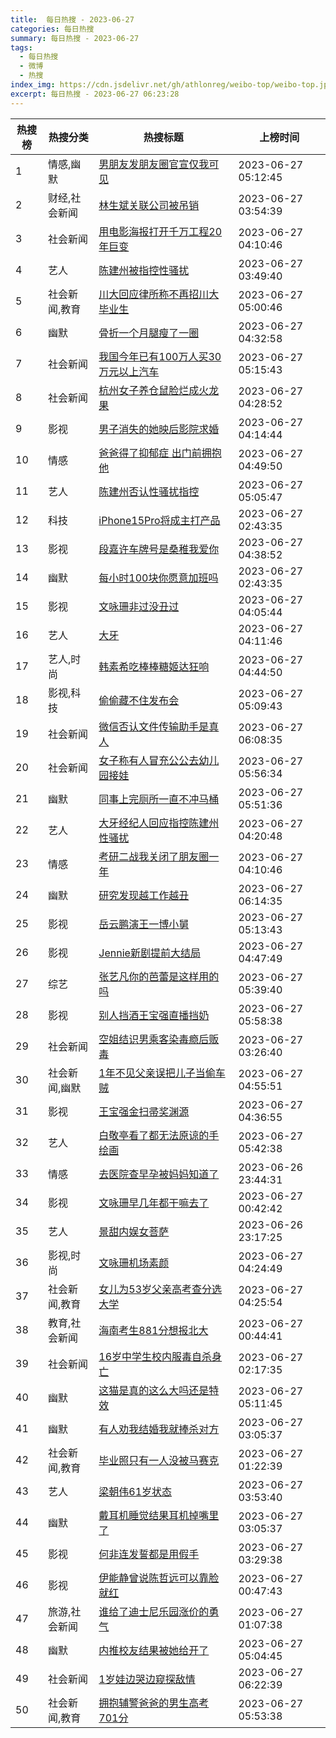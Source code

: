 ```yaml
---
title:  每日热搜 - 2023-06-27
categories: 每日热搜
summary: 每日热搜 - 2023-06-27
tags:
  - 每日热搜
  - 微博
  - 热搜
index_img: https://cdn.jsdelivr.net/gh/athlonreg/weibo-top/weibo-top.jpeg
excerpt: 每日热搜 - 2023-06-27 06:23:28
---
```


| 热搜榜 | 热搜分类 | 热搜标题 | 上榜时间 |
| --- | --- | --- | --- |
| 1 | 情感,幽默 | [男朋友发朋友圈官宣仅我可见](https://s.weibo.com/weibo%3Fq%3D%2523%E7%94%B7%E6%9C%8B%E5%8F%8B%E5%8F%91%E6%9C%8B%E5%8F%8B%E5%9C%88%E5%AE%98%E5%AE%A3%E4%BB%85%E6%88%91%E5%8F%AF%E8%A7%81%2523) | 2023-06-27 05:12:45 | 
| 2 | 财经,社会新闻 | [林生斌关联公司被吊销](https://s.weibo.com/weibo%3Fq%3D%2523%E6%9E%97%E7%94%9F%E6%96%8C%E5%85%B3%E8%81%94%E5%85%AC%E5%8F%B8%E8%A2%AB%E5%90%8A%E9%94%80%2523) | 2023-06-27 03:54:39 | 
| 3 | 社会新闻 | [用电影海报打开千万工程20年巨变](https://s.weibo.com/weibo%3Fq%3D%2523%E7%94%A8%E7%94%B5%E5%BD%B1%E6%B5%B7%E6%8A%A5%E6%89%93%E5%BC%80%E5%8D%83%E4%B8%87%E5%B7%A5%E7%A8%8B20%E5%B9%B4%E5%B7%A8%E5%8F%98%2523) | 2023-06-27 04:10:46 | 
| 4 | 艺人 | [陈建州被指控性骚扰](https://s.weibo.com/weibo%3Fq%3D%2523%E9%99%88%E5%BB%BA%E5%B7%9E%E8%A2%AB%E6%8C%87%E6%8E%A7%E6%80%A7%E9%AA%9A%E6%89%B0%2523) | 2023-06-27 03:49:40 | 
| 5 | 社会新闻,教育 | [川大回应律所称不再招川大毕业生](https://s.weibo.com/weibo%3Fq%3D%2523%E5%B7%9D%E5%A4%A7%E5%9B%9E%E5%BA%94%E5%BE%8B%E6%89%80%E7%A7%B0%E4%B8%8D%E5%86%8D%E6%8B%9B%E5%B7%9D%E5%A4%A7%E6%AF%95%E4%B8%9A%E7%94%9F%2523) | 2023-06-27 05:00:46 | 
| 6 | 幽默 | [骨折一个月腿瘦了一圈](https://s.weibo.com/weibo%3Fq%3D%2523%E9%AA%A8%E6%8A%98%E4%B8%80%E4%B8%AA%E6%9C%88%E8%85%BF%E7%98%A6%E4%BA%86%E4%B8%80%E5%9C%88%2523) | 2023-06-27 04:32:58 | 
| 7 | 社会新闻 | [我国今年已有100万人买30万元以上汽车](https://s.weibo.com/weibo%3Fq%3D%2523%E6%88%91%E5%9B%BD%E4%BB%8A%E5%B9%B4%E5%B7%B2%E6%9C%89100%E4%B8%87%E4%BA%BA%E4%B9%B030%E4%B8%87%E5%85%83%E4%BB%A5%E4%B8%8A%E6%B1%BD%E8%BD%A6%2523) | 2023-06-27 05:15:43 | 
| 8 | 社会新闻 | [杭州女子养仓鼠脸烂成火龙果](https://s.weibo.com/weibo%3Fq%3D%2523%E6%9D%AD%E5%B7%9E%E5%A5%B3%E5%AD%90%E5%85%BB%E4%BB%93%E9%BC%A0%E8%84%B8%E7%83%82%E6%88%90%E7%81%AB%E9%BE%99%E6%9E%9C%2523) | 2023-06-27 04:28:52 | 
| 9 | 影视 | [男子消失的她映后影院求婚](https://s.weibo.com/weibo%3Fq%3D%2523%E7%94%B7%E5%AD%90%E6%B6%88%E5%A4%B1%E7%9A%84%E5%A5%B9%E6%98%A0%E5%90%8E%E5%BD%B1%E9%99%A2%E6%B1%82%E5%A9%9A%2523) | 2023-06-27 04:14:44 | 
| 10 | 情感 | [爸爸得了抑郁症 出门前拥抱他](https://s.weibo.com/weibo%3Fq%3D%2523%E7%88%B8%E7%88%B8%E5%BE%97%E4%BA%86%E6%8A%91%E9%83%81%E7%97%87%20%E5%87%BA%E9%97%A8%E5%89%8D%E6%8B%A5%E6%8A%B1%E4%BB%96%2523) | 2023-06-27 04:49:50 | 
| 11 | 艺人 | [陈建州否认性骚扰指控](https://s.weibo.com/weibo%3Fq%3D%2523%E9%99%88%E5%BB%BA%E5%B7%9E%E5%90%A6%E8%AE%A4%E6%80%A7%E9%AA%9A%E6%89%B0%E6%8C%87%E6%8E%A7%2523) | 2023-06-27 05:05:47 | 
| 12 | 科技 | [iPhone15Pro将成主打产品](https://s.weibo.com/weibo%3Fq%3D%2523iPhone15Pro%E5%B0%86%E6%88%90%E4%B8%BB%E6%89%93%E4%BA%A7%E5%93%81%2523) | 2023-06-27 02:43:35 | 
| 13 | 影视 | [段嘉许车牌号是桑稚我爱你](https://s.weibo.com/weibo%3Fq%3D%2523%E6%AE%B5%E5%98%89%E8%AE%B8%E8%BD%A6%E7%89%8C%E5%8F%B7%E6%98%AF%E6%A1%91%E7%A8%9A%E6%88%91%E7%88%B1%E4%BD%A0%2523) | 2023-06-27 04:38:52 | 
| 14 | 幽默 | [每小时100块你愿意加班吗](https://s.weibo.com/weibo%3Fq%3D%2523%E6%AF%8F%E5%B0%8F%E6%97%B6100%E5%9D%97%E4%BD%A0%E6%84%BF%E6%84%8F%E5%8A%A0%E7%8F%AD%E5%90%97%2523) | 2023-06-27 02:43:35 | 
| 15 | 影视 | [文咏珊非过没丑过](https://s.weibo.com/weibo%3Fq%3D%2523%E6%96%87%E5%92%8F%E7%8F%8A%E9%9D%9E%E8%BF%87%E6%B2%A1%E4%B8%91%E8%BF%87%2523) | 2023-06-27 04:05:44 | 
| 16 | 艺人 | [大牙](https://s.weibo.com/weibo%3Fq%3D%2523%E5%A4%A7%E7%89%99%2523) | 2023-06-27 04:11:46 | 
| 17 | 艺人,时尚 | [韩素希吃棒棒糖姬达狂响](https://s.weibo.com/weibo%3Fq%3D%2523%E9%9F%A9%E7%B4%A0%E5%B8%8C%E5%90%83%E6%A3%92%E6%A3%92%E7%B3%96%E5%A7%AC%E8%BE%BE%E7%8B%82%E5%93%8D%2523) | 2023-06-27 04:44:50 | 
| 18 | 影视,科技 | [偷偷藏不住发布会](https://s.weibo.com/weibo%3Fq%3D%2523%E5%81%B7%E5%81%B7%E8%97%8F%E4%B8%8D%E4%BD%8F%E5%8F%91%E5%B8%83%E4%BC%9A%2523) | 2023-06-27 05:09:43 | 
| 19 | 社会新闻 | [微信否认文件传输助手是真人](https://s.weibo.com/weibo%3Fq%3D%2523%E5%BE%AE%E4%BF%A1%E5%90%A6%E8%AE%A4%E6%96%87%E4%BB%B6%E4%BC%A0%E8%BE%93%E5%8A%A9%E6%89%8B%E6%98%AF%E7%9C%9F%E4%BA%BA%2523) | 2023-06-27 06:08:35 | 
| 20 | 社会新闻 | [女子称有人冒充公公去幼儿园接娃](https://s.weibo.com/weibo%3Fq%3D%2523%E5%A5%B3%E5%AD%90%E7%A7%B0%E6%9C%89%E4%BA%BA%E5%86%92%E5%85%85%E5%85%AC%E5%85%AC%E5%8E%BB%E5%B9%BC%E5%84%BF%E5%9B%AD%E6%8E%A5%E5%A8%83%2523) | 2023-06-27 05:56:34 | 
| 21 | 幽默 | [同事上完厕所一直不冲马桶](https://s.weibo.com/weibo%3Fq%3D%2523%E5%90%8C%E4%BA%8B%E4%B8%8A%E5%AE%8C%E5%8E%95%E6%89%80%E4%B8%80%E7%9B%B4%E4%B8%8D%E5%86%B2%E9%A9%AC%E6%A1%B6%2523) | 2023-06-27 05:51:36 | 
| 22 | 艺人 | [大牙经纪人回应指控陈建州性骚扰](https://s.weibo.com/weibo%3Fq%3D%2523%E5%A4%A7%E7%89%99%E7%BB%8F%E7%BA%AA%E4%BA%BA%E5%9B%9E%E5%BA%94%E6%8C%87%E6%8E%A7%E9%99%88%E5%BB%BA%E5%B7%9E%E6%80%A7%E9%AA%9A%E6%89%B0%2523) | 2023-06-27 04:20:48 | 
| 23 | 情感 | [考研二战我关闭了朋友圈一年](https://s.weibo.com/weibo%3Fq%3D%2523%E8%80%83%E7%A0%94%E4%BA%8C%E6%88%98%E6%88%91%E5%85%B3%E9%97%AD%E4%BA%86%E6%9C%8B%E5%8F%8B%E5%9C%88%E4%B8%80%E5%B9%B4%2523) | 2023-06-27 04:10:46 | 
| 24 | 幽默 | [研究发现越工作越丑](https://s.weibo.com/weibo%3Fq%3D%2523%E7%A0%94%E7%A9%B6%E5%8F%91%E7%8E%B0%E8%B6%8A%E5%B7%A5%E4%BD%9C%E8%B6%8A%E4%B8%91%2523) | 2023-06-27 06:14:35 | 
| 25 | 影视 | [岳云鹏演王一博小舅](https://s.weibo.com/weibo%3Fq%3D%2523%E5%B2%B3%E4%BA%91%E9%B9%8F%E6%BC%94%E7%8E%8B%E4%B8%80%E5%8D%9A%E5%B0%8F%E8%88%85%2523) | 2023-06-27 05:13:43 | 
| 26 | 影视 | [Jennie新剧提前大结局](https://s.weibo.com/weibo%3Fq%3D%2523Jennie%E6%96%B0%E5%89%A7%E6%8F%90%E5%89%8D%E5%A4%A7%E7%BB%93%E5%B1%80%2523) | 2023-06-27 04:47:49 | 
| 27 | 综艺 | [张艺凡你的芭蕾是这样用的吗](https://s.weibo.com/weibo%3Fq%3D%2523%E5%BC%A0%E8%89%BA%E5%87%A1%E4%BD%A0%E7%9A%84%E8%8A%AD%E8%95%BE%E6%98%AF%E8%BF%99%E6%A0%B7%E7%94%A8%E7%9A%84%E5%90%97%2523) | 2023-06-27 05:39:40 | 
| 28 | 影视 | [别人挡酒王宝强直播挡奶](https://s.weibo.com/weibo%3Fq%3D%2523%E5%88%AB%E4%BA%BA%E6%8C%A1%E9%85%92%E7%8E%8B%E5%AE%9D%E5%BC%BA%E7%9B%B4%E6%92%AD%E6%8C%A1%E5%A5%B6%2523) | 2023-06-27 05:58:38 | 
| 29 | 社会新闻 | [空姐结识男乘客染毒瘾后贩毒](https://s.weibo.com/weibo%3Fq%3D%2523%E7%A9%BA%E5%A7%90%E7%BB%93%E8%AF%86%E7%94%B7%E4%B9%98%E5%AE%A2%E6%9F%93%E6%AF%92%E7%98%BE%E5%90%8E%E8%B4%A9%E6%AF%92%2523) | 2023-06-27 03:26:40 | 
| 30 | 社会新闻,幽默 | [1年不见父亲误把儿子当偷车贼](https://s.weibo.com/weibo%3Fq%3D%25231%E5%B9%B4%E4%B8%8D%E8%A7%81%E7%88%B6%E4%BA%B2%E8%AF%AF%E6%8A%8A%E5%84%BF%E5%AD%90%E5%BD%93%E5%81%B7%E8%BD%A6%E8%B4%BC%2523) | 2023-06-27 04:55:51 | 
| 31 | 影视 | [王宝强金扫帚奖渊源](https://s.weibo.com/weibo%3Fq%3D%2523%E7%8E%8B%E5%AE%9D%E5%BC%BA%E9%87%91%E6%89%AB%E5%B8%9A%E5%A5%96%E6%B8%8A%E6%BA%90%2523) | 2023-06-27 04:36:55 | 
| 32 | 艺人 | [白敬亭看了都无法原谅的手绘画](https://s.weibo.com/weibo%3Fq%3D%2523%E7%99%BD%E6%95%AC%E4%BA%AD%E7%9C%8B%E4%BA%86%E9%83%BD%E6%97%A0%E6%B3%95%E5%8E%9F%E8%B0%85%E7%9A%84%E6%89%8B%E7%BB%98%E7%94%BB%2523) | 2023-06-27 05:42:38 | 
| 33 | 情感 | [去医院查早孕被妈妈知道了](https://s.weibo.com/weibo%3Fq%3D%2523%E5%8E%BB%E5%8C%BB%E9%99%A2%E6%9F%A5%E6%97%A9%E5%AD%95%E8%A2%AB%E5%A6%88%E5%A6%88%E7%9F%A5%E9%81%93%E4%BA%86%2523) | 2023-06-26 23:44:31 | 
| 34 | 影视 | [文咏珊早几年都干嘛去了](https://s.weibo.com/weibo%3Fq%3D%2523%E6%96%87%E5%92%8F%E7%8F%8A%E6%97%A9%E5%87%A0%E5%B9%B4%E9%83%BD%E5%B9%B2%E5%98%9B%E5%8E%BB%E4%BA%86%2523) | 2023-06-27 00:42:42 | 
| 35 | 艺人 | [景甜内娱女菩萨](https://s.weibo.com/weibo%3Fq%3D%2523%E6%99%AF%E7%94%9C%E5%86%85%E5%A8%B1%E5%A5%B3%E8%8F%A9%E8%90%A8%2523) | 2023-06-26 23:17:25 | 
| 36 | 影视,时尚 | [文咏珊机场素颜](https://s.weibo.com/weibo%3Fq%3D%2523%E6%96%87%E5%92%8F%E7%8F%8A%E6%9C%BA%E5%9C%BA%E7%B4%A0%E9%A2%9C%2523) | 2023-06-27 04:24:49 | 
| 37 | 社会新闻,教育 | [女儿为53岁父亲高考查分选大学](https://s.weibo.com/weibo%3Fq%3D%2523%E5%A5%B3%E5%84%BF%E4%B8%BA53%E5%B2%81%E7%88%B6%E4%BA%B2%E9%AB%98%E8%80%83%E6%9F%A5%E5%88%86%E9%80%89%E5%A4%A7%E5%AD%A6%2523) | 2023-06-27 04:25:54 | 
| 38 | 教育,社会新闻 | [海南考生881分想报北大](https://s.weibo.com/weibo%3Fq%3D%2523%E6%B5%B7%E5%8D%97%E8%80%83%E7%94%9F881%E5%88%86%E6%83%B3%E6%8A%A5%E5%8C%97%E5%A4%A7%2523) | 2023-06-27 00:44:41 | 
| 39 | 社会新闻 | [16岁中学生校内服毒自杀身亡](https://s.weibo.com/weibo%3Fq%3D%252316%E5%B2%81%E4%B8%AD%E5%AD%A6%E7%94%9F%E6%A0%A1%E5%86%85%E6%9C%8D%E6%AF%92%E8%87%AA%E6%9D%80%E8%BA%AB%E4%BA%A1%2523) | 2023-06-27 02:17:35 | 
| 40 | 幽默 | [这猫是真的这么大吗还是特效](https://s.weibo.com/weibo%3Fq%3D%2523%E8%BF%99%E7%8C%AB%E6%98%AF%E7%9C%9F%E7%9A%84%E8%BF%99%E4%B9%88%E5%A4%A7%E5%90%97%E8%BF%98%E6%98%AF%E7%89%B9%E6%95%88%2523) | 2023-06-27 05:11:45 | 
| 41 | 幽默 | [有人劝我结婚我就捧杀对方](https://s.weibo.com/weibo%3Fq%3D%2523%E6%9C%89%E4%BA%BA%E5%8A%9D%E6%88%91%E7%BB%93%E5%A9%9A%E6%88%91%E5%B0%B1%E6%8D%A7%E6%9D%80%E5%AF%B9%E6%96%B9%2523) | 2023-06-27 03:05:37 | 
| 42 | 社会新闻,教育 | [毕业照只有一人没被马赛克](https://s.weibo.com/weibo%3Fq%3D%2523%E6%AF%95%E4%B8%9A%E7%85%A7%E5%8F%AA%E6%9C%89%E4%B8%80%E4%BA%BA%E6%B2%A1%E8%A2%AB%E9%A9%AC%E8%B5%9B%E5%85%8B%2523) | 2023-06-27 01:22:39 | 
| 43 | 艺人 | [梁朝伟61岁状态](https://s.weibo.com/weibo%3Fq%3D%2523%E6%A2%81%E6%9C%9D%E4%BC%9F61%E5%B2%81%E7%8A%B6%E6%80%81%2523) | 2023-06-27 03:53:40 | 
| 44 | 幽默 | [戴耳机睡觉结果耳机掉嘴里了](https://s.weibo.com/weibo%3Fq%3D%2523%E6%88%B4%E8%80%B3%E6%9C%BA%E7%9D%A1%E8%A7%89%E7%BB%93%E6%9E%9C%E8%80%B3%E6%9C%BA%E6%8E%89%E5%98%B4%E9%87%8C%E4%BA%86%2523) | 2023-06-27 03:05:37 | 
| 45 | 影视 | [何非连发誓都是用假手](https://s.weibo.com/weibo%3Fq%3D%2523%E4%BD%95%E9%9D%9E%E8%BF%9E%E5%8F%91%E8%AA%93%E9%83%BD%E6%98%AF%E7%94%A8%E5%81%87%E6%89%8B%2523) | 2023-06-27 03:29:38 | 
| 46 | 影视 | [伊能静曾说陈哲远可以靠脸就红](https://s.weibo.com/weibo%3Fq%3D%2523%E4%BC%8A%E8%83%BD%E9%9D%99%E6%9B%BE%E8%AF%B4%E9%99%88%E5%93%B2%E8%BF%9C%E5%8F%AF%E4%BB%A5%E9%9D%A0%E8%84%B8%E5%B0%B1%E7%BA%A2%2523) | 2023-06-27 00:47:43 | 
| 47 | 旅游,社会新闻 | [谁给了迪士尼乐园涨价的勇气](https://s.weibo.com/weibo%3Fq%3D%2523%E8%B0%81%E7%BB%99%E4%BA%86%E8%BF%AA%E5%A3%AB%E5%B0%BC%E4%B9%90%E5%9B%AD%E6%B6%A8%E4%BB%B7%E7%9A%84%E5%8B%87%E6%B0%94%2523) | 2023-06-27 01:07:38 | 
| 48 | 幽默 | [内推校友结果被她给开了](https://s.weibo.com/weibo%3Fq%3D%2523%E5%86%85%E6%8E%A8%E6%A0%A1%E5%8F%8B%E7%BB%93%E6%9E%9C%E8%A2%AB%E5%A5%B9%E7%BB%99%E5%BC%80%E4%BA%86%2523) | 2023-06-27 05:04:45 | 
| 49 | 社会新闻 | [1岁娃边哭边窥探敌情](https://s.weibo.com/weibo%3Fq%3D%25231%E5%B2%81%E5%A8%83%E8%BE%B9%E5%93%AD%E8%BE%B9%E7%AA%A5%E6%8E%A2%E6%95%8C%E6%83%85%2523) | 2023-06-27 06:22:39 | 
| 50 | 社会新闻,教育 | [拥抱辅警爸爸的男生高考701分](https://s.weibo.com/weibo%3Fq%3D%2523%E6%8B%A5%E6%8A%B1%E8%BE%85%E8%AD%A6%E7%88%B8%E7%88%B8%E7%9A%84%E7%94%B7%E7%94%9F%E9%AB%98%E8%80%83701%E5%88%86%2523) | 2023-06-27 05:53:38 | 
